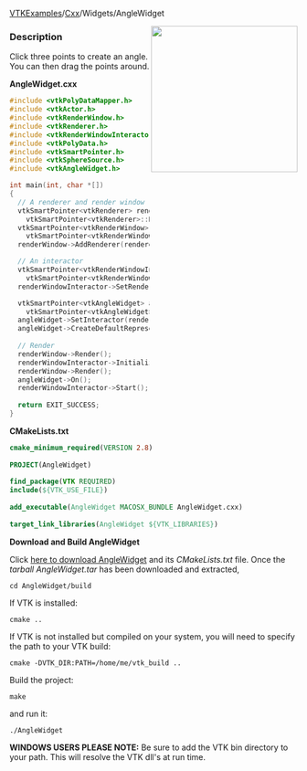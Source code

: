 [VTKExamples](Home)/[Cxx](Cxx)/Widgets/AngleWidget

<img align="right" src="https://github.com/lorensen/VTKExamples/raw/master/Testing/Baseline/Widgets/TestAngleWidget.png" width="256" />

### Description
Click three points to create an angle. You can then drag the points around.

**AngleWidget.cxx**
```c++
#include <vtkPolyDataMapper.h>
#include <vtkActor.h>
#include <vtkRenderWindow.h>
#include <vtkRenderer.h>
#include <vtkRenderWindowInteractor.h>
#include <vtkPolyData.h>
#include <vtkSmartPointer.h>
#include <vtkSphereSource.h>
#include <vtkAngleWidget.h>

int main(int, char *[])
{
  // A renderer and render window
  vtkSmartPointer<vtkRenderer> renderer = 
    vtkSmartPointer<vtkRenderer>::New();
  vtkSmartPointer<vtkRenderWindow> renderWindow = 
    vtkSmartPointer<vtkRenderWindow>::New();
  renderWindow->AddRenderer(renderer);

  // An interactor
  vtkSmartPointer<vtkRenderWindowInteractor> renderWindowInteractor = 
    vtkSmartPointer<vtkRenderWindowInteractor>::New();
  renderWindowInteractor->SetRenderWindow(renderWindow);

  vtkSmartPointer<vtkAngleWidget> angleWidget = 
    vtkSmartPointer<vtkAngleWidget>::New();
  angleWidget->SetInteractor(renderWindowInteractor);
  angleWidget->CreateDefaultRepresentation();
  
  // Render
  renderWindow->Render();
  renderWindowInteractor->Initialize();
  renderWindow->Render();
  angleWidget->On();
  renderWindowInteractor->Start();
  
  return EXIT_SUCCESS;
}
```
**CMakeLists.txt**
```cmake
cmake_minimum_required(VERSION 2.8)
 
PROJECT(AngleWidget)
 
find_package(VTK REQUIRED)
include(${VTK_USE_FILE})
 
add_executable(AngleWidget MACOSX_BUNDLE AngleWidget.cxx)
 
target_link_libraries(AngleWidget ${VTK_LIBRARIES})
```

**Download and Build AngleWidget**

Click [here to download AngleWidget](https://github.com/lorensen/VTKWikiExamplesTarballs/raw/master/AngleWidget.tar) and its *CMakeLists.txt* file.
Once the *tarball AngleWidget.tar* has been downloaded and extracted,
```
cd AngleWidget/build 
```
If VTK is installed:
```
cmake ..
```
If VTK is not installed but compiled on your system, you will need to specify the path to your VTK build:
```
cmake -DVTK_DIR:PATH=/home/me/vtk_build ..
```
Build the project:
```
make
```
and run it:
```
./AngleWidget
```
**WINDOWS USERS PLEASE NOTE:** Be sure to add the VTK bin directory to your path. This will resolve the VTK dll's at run time.


